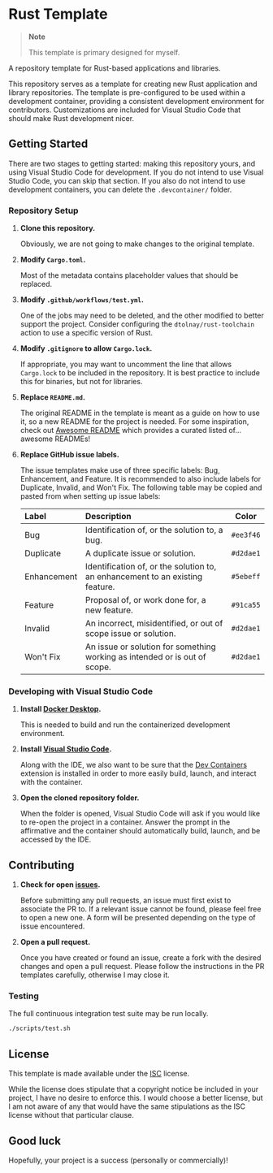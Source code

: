# Rust Template

> **Note**
>
> This template is primary designed for myself.

A repository template for Rust-based applications and libraries.

This repository serves as a template for creating new Rust application and library repositories. The template is pre-configured to be used within a development container, providing a consistent development environment for contributors. Customizations are included for Visual Studio Code that should make Rust development nicer.

## Getting Started

There are two stages to getting started: making this repository yours, and using Visual Studio Code for development. If you do not intend to use Visual Studio Code, you can skip that section. If you also do not intend to use development containers, you can delete the `.devcontainer/` folder.

### Repository Setup

1. **Clone this repository.**

   Obviously, we are not going to make changes to the original template.

2. **Modify `Cargo.toml`.**

   Most of the metadata contains placeholder values that should be replaced.

3. **Modify `.github/workflows/test.yml`.**

   One of the jobs may need to be deleted, and the other modified to better support the project. Consider configuring the `dtolnay/rust-toolchain` action to use a specific version of Rust.

4. **Modify `.gitignore` to allow `Cargo.lock`.**

   If appropriate, you may want to uncomment the line that allows `Cargo.lock` to be included in the repository. It is best practice to include this for binaries, but not for libraries.

5. **Replace `README.md`.**

   The original README in the template is meant as a guide on how to use it, so a new README for the project is needed. For some inspiration, check out [Awesome README](https://github.com/matiassingers/awesome-readme) which provides a curated listed of... awesome READMEs!

6. **Replace GitHub issue labels.**

   The issue templates make use of three specific labels: Bug, Enhancement, and Feature. It is recommended to also include labels for Duplicate, Invalid, and Won't Fix. The following table may be copied and pasted from when setting up issue labels:

   | Label | Description | Color |
   |:------|:------------|:-----:|
   | Bug | Identification of, or the solution to, a bug. | `#ee3f46` |
   | Duplicate | A duplicate issue or solution. | `#d2dae1` |
   | Enhancement | Identification of, or the solution to, an enhancement to an existing feature. | `#5ebeff` |
   | Feature | Proposal of, or work done for, a new feature. | `#91ca55` |
   | Invalid | An incorrect, misidentified, or out of scope issue or solution. | `#d2dae1` |
   | Won't Fix | An issue or solution for something working as intended or is out of scope. | `#d2dae1` |

### Developing with Visual Studio Code

1. **Install [Docker Desktop](https://www.docker.com/products/docker-desktop/).**

   This is needed to build and run the containerized development environment.

2. **Install [Visual Studio Code](https://code.visualstudio.com/download).**

   Along with the IDE, we also want to be sure that the [Dev Containers](https://marketplace.visualstudio.com/items?itemName=ms-vscode-remote.remote-containers) extension is installed in order to more easily build, launch, and interact with the container.

3. **Open the cloned repository folder.**

   When the folder is opened, Visual Studio Code will ask if you would like to re-open the project in a container. Answer the prompt in the affirmative and the container should automatically build, launch, and be accessed by the IDE.

## Contributing

1. **Check for open [issues](https://github.com/kherge/rs.template/issues).**

   Before submitting any pull requests, an issue must first exist to associate the PR to. If a relevant issue cannot be found, please feel free to open a new one. A form will be presented depending on the type of issue encountered.

2. **Open a pull request.**

   Once you have created or found an issue, create a fork with the desired changes and open a pull request. Please follow the instructions in the PR templates carefully, otherwise I may close it.

### Testing

The full continuous integration test suite may be run locally.

```sh
./scripts/test.sh
```

## License

This template is made available under the [ISC](LICENSE) license.

While the license does stipulate that a copyright notice be included in your project, I have no desire to enforce this. I would choose a better license, but I am not aware of any that would have the same stipulations as the ISC license without that particular clause.

## Good luck

Hopefully, your project is a success (personally or commercially)!
